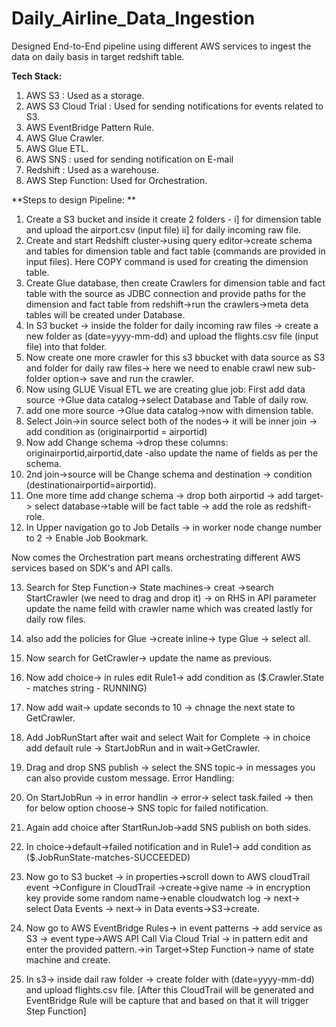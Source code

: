 # Daily_Airline_Data_Ingestion
Designed End-to-End pipeline using different AWS services to ingest the data on daily basis in target redshift table.

**Tech Stack:**
1. AWS S3 : Used as a storage.
2. AWS S3 Cloud Trial : Used for sending notifications for events related to S3.
3. AWS EventBridge Pattern Rule.
4. AWS Glue Crawler.
5. AWS Glue ETL.
6. AWS SNS : used for sending notification on E-mail
7. Redshift : Used as a warehouse.
8. AWS Step Function: Used for Orchestration.

**Steps to design Pipeline:  **

1. Create a S3 bucket and inside it create 2 folders - i] for dimension table and upload the airport.csv (input file) ii] for daily incoming raw file.
2. Create and start Redshift cluster->using query editor->create schema and tables for dimension table and fact table (commands are provided in input files).
   Here COPY command is used for creating the dimension table.
3. Create Glue database, then create Crawlers for dimension table and fact table with the source as JDBC connection and provide paths for the dimension and fact table from redshift->run the crawlers->meta deta tables will be created under Database.
4. In S3 bucket -> inside the folder for daily incoming raw files -> create a new folder as (date=yyyy-mm-dd) and upload the flights.csv file (input file) into that folder.
5. Now create one more crawler for this s3 bbucket with data source as S3 and folder for daily raw files-> here we need to enable crawl new sub-folder option-> save and run the crawler.
6. Now using GLUE Visual ETL we are creating glue job: First add data source ->Glue data catalog->select Database and Table of daily row.
7. add one more source ->Glue data catalog->now with dimension table.
8. Select Join->in source select both of the nodes-> it will be inner join -> add condition as (originairportid = airportid)
9. Now add Change schema ->drop these columns: originairportid,airportid,date -also update the name of fields as per the schema.
10. 2nd join->source will be Change schema and destination -> condition (destinationairportid=airportid).
11. One more time add change schema -> drop both airportid -> add target-> select database->table will be fact table -> add the role as redshift-role.
12. In Upper navigation go to Job Details -> in worker node change number to 2 -> Enable Job Bookmark.
  
Now comes the Orchestration part means orchestrating different AWS services based on SDK's and API calls.

13. Search for Step Function-> State machines-> creat ->search StartCrawler (we need to drag and drop it) -> on RHS in API parameter update the name feild with crawler name which was created lastly for daily row files.
14. also add the policies for Glue ->create inline-> type Glue -> select all.
15. Now search for GetCrawler-> update the name as previous.
16. Now add choice-> in rules edit Rule1-> add condition as ($.Crawler.State - matches string - RUNNING)
17. Now add wait-> update seconds to 10 -> chnage the next state to GetCrawler.
18. Add JobRunStart after wait and select Wait for Complete -> in choice add default rule -> StartJobRun and in wait->GetCrawler.
19. Drag and drop SNS publish -> select the SNS topic-> in messages you can  also provide custom message.
Error Handling:

20. On StartJobRun -> in error handlin -> error-> select task.failed -> then for below option choose-> SNS topic for failed notification.
21. Again add choice after StartRunJob->add SNS publish on both sides.
22. In choice->default->failed notification and in Rule1-> add condition as ($.JobRunState-matches-SUCCEEDED)
23. Now go to S3 bucket -> in properties->scroll down to AWS cloudTrail event ->Configure in CloudTrail ->create->give name -> in encryption key provide some random name->enable cloudwatch log -> next-> select Data Events -> next-> in Data events->S3->create.
24. Now go to AWS EventBridge Rules-> in event patterns -> add service as S3 -> event type->AWS API Call Via Cloud Trial -> in pattern edit and enter the provided pattern.->in Target->Step Function-> name of state machine and create.
25. In s3-> inside dail raw folder -> create folder with (date=yyyy-mm-dd) and upload flights.csv file.
  [After this CloudTrail will be generated and EventBridge Rule will be capture that and based on that it will trigger Step Function]  
